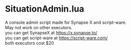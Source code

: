 # SituationAdmin.lua
A console admin script made for Synapse X and script-ware.<br>
May not work on other executors.<br>
you can get SynapseX at https://x.synapse.to/<br>
you can get script-ware at https://script-ware.com/<br>
both executors cost $20<br>
